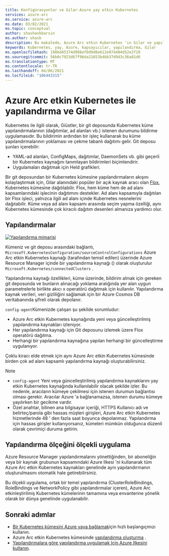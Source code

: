 ```yaml
---
title: Konfigürasyonlar ve Gilar-Azure yay etkin Kubernetes
services: azure-arc
ms.service: azure-arc
ms.date: 03/02/2021
ms.topic: conceptual
author: shashankbarsin
ms.author: shasb
description: Bu makalede, Azure Arc etkin Kubernetes 'in Gilar ve yapılandırma özelliklerine kavramsal bir genel bakış sunulmaktadır.
keywords: Kubernetes, yay, Azure, kapsayıcılar, yapılandırma, Gilar
ms.openlocfilehash: 198bd45374d998ef0d9d0e612e974484d52e2f20
ms.sourcegitcommit: 56b0c7923d67f96da21653b4bb37d943c36a81d6
ms.translationtype: MT
ms.contentlocale: tr-TR
ms.lasthandoff: 04/06/2021
ms.locfileid: "106443315"
---
```

# <a name="configurations-and-gitops-with-azure-arc-enabled-kubernetes"></a>Azure Arc etkin Kubernetes ile yapılandırma ve Gilar

Kubernetes ile ilgili olarak, Giüstler, bir git deposunda Kubernetes küme yapılandırmalarının (dağıtımlar, ad alanları vb.) istenen durumunu bildirme uygulamasıdır. Bu bildirimin ardından bir işleç kullanarak bu küme yapılandırmalarının yoklaması ve çekme tabanlı dağıtımı gelir. Git deposu şunları içerebilir:
* YAML-ad alanları, ConfigMaps, dağıtımlar, DaemonSets vb. gibi geçerli bir Kubernetes kaynağını tanımlayan bildirimleri biçimlendirir.
* Uygulamaları dağıtmak için Held grafikleri.

Bir git deposundan bir Kubernetes kümesine yapılandırmaların akışını kolaylaştırmak için, Gilar alanındaki popüler bir açık kaynak aracı olan [Flox](https://docs.fluxcd.io/), Kubernetes kümesine dağıtılabilir. Flox, hem küme hem de ad alanı kapsamlarındaki işlecinin dağıtımını destekler. Ad alanı kapsamıyla dağıtılan bir Flox işleci, yalnızca ilgili ad alanı içinde Kubernetes nesnelerini dağıtabilir. Küme veya ad alanı kapsamı arasında seçim yapma özelliği, aynı Kubernetes kümesinde çok kiracılı dağıtım desenleri almanıza yardımcı olur.

## <a name="configurations"></a>Yapılandırmalar

[![Yapılandırma mimarisi ](./media/conceptual-configurations.png)](./media/conceptual-configurations.png#lightbox)

Kümeniz ve git deposu arasındaki bağlantı, `Microsoft.KubernetesConfiguration/sourceControlConfigurations` Azure Arc etkin Kubernetes kaynağı (tarafından temsil edilen) üzerinde Azure Resource Manager içinde bir yapılandırma kaynağı () olarak oluşturulur `Microsoft.Kubernetes/connectedClusters` . 

Yapılandırma kaynağı özellikleri, küme üzerinde, bildirim almak için gereken git deposunda ve bunların alınacağı yoklama aralığında yer alan uygun parametrelerle birlikte akıcı x operatörü dağıtmak için kullanılır. Yapılandırma kaynak verileri, veri gizliliğini sağlamak için bir Azure Cosmos DB veritabanında şifreli olarak depolanır.

`config-agent`Kümenizde çalışan şu şekilde sorumludur:
* Azure Arc etkin Kubernetes kaynağında yeni veya güncelleştirilmiş yapılandırma kaynakları izleniyor.
* Her yapılandırma kaynağı için Git deposunu izlemek üzere Flox operatörü dağıtma.
* Herhangi bir yapılandırma kaynağına yapılan herhangi bir güncelleştirme uygulanıyor. 

Çoklu kiracı elde etmek için aynı Azure Arc etkin Kubernetes kümesinde birden çok ad alanı kapsamlı yapılandırma kaynağı oluşturabilirsiniz.

> [!NOTE]
> * `config-agent` Yeni veya güncelleştirilmiş yapılandırma kaynaklarını yay etkin Kubernetes kaynağında kullanılabilir olacak şekilde izler. Bu nedenle, aracıların kümeye çekilmesi için istenen durumun bağlantısı olması gerekir. Aracılar Azure 'a bağlanamazsa, istenen durumu kümeye yayılırken bir gecikme vardır.
> * Özel anahtar, bilinen ana bilgisayar içeriği, HTTPS Kullanıcı adı ve belirteç/parola gibi hassas müşteri girişleri, Azure Arc etkin Kubernetes hizmetlerinde 48 ' den fazla saat boyunca depolanmaz. Yapılandırma için hassas girişler kullanıyorsanız, kümeleri mümkün olduğunca düzenli olarak çevrimiçi duruma getirin.

## <a name="apply-configurations-at-scale"></a>Yapılandırma ölçeğini ölçekli uygulama

Azure Resource Manager yapılandırmalarını yönettiğinden, bir aboneliğin veya bir kaynak grubunun kapsamındaki Azure Ilkesi 'ni kullanarak tüm Azure Arc etkin Kubernetes kaynakları genelinde aynı yapılandırmanın oluşturulmasını otomatik hale getirebilirsiniz. 

Bu ölçekli uygulama, ortak bir temel yapılandırma (ClusterRoleBindings, RoleBindings ve NetworkPolicy gibi yapılandırmalar içeren), Azure Arc etkinleştirilmiş Kubernetes kümelerinin tamamına veya envanterine yönelik olarak bir dünya genelinde uygulanabilir.

## <a name="next-steps"></a>Sonraki adımlar

* [Bir Kubernetes kümesini Azure yaya bağlamak](./quickstart-connect-cluster.md)için hızlı başlangıçmızı kullanın.
* Azure Arc etkin Kubernetes kümesinde [yapılandırma oluşturma](./tutorial-use-gitops-connected-cluster.md) .
* [Yapılandırmalara göre yapılandırma uygulamak Için Azure Ilkesini kullanın](./use-azure-policy.md).